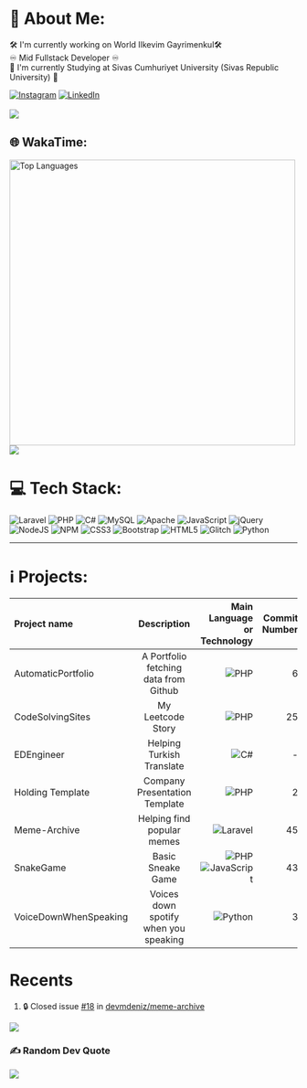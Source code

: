 # 💫 About Me:
🛠 I'm currently working on World Ilkevim Gayrimenkul🛠 <br>
♾ Mid Fullstack Developer ♾ <br>
🦉 I'm currently Studying at Sivas Cumhuriyet University (Sivas Republic University) 🦉 <br>

[![Instagram](https://img.shields.io/badge/Instagram-%23E4405F.svg?logo=Instagram&logoColor=white)](https://instagram.com/dev.mdeniz) [![LinkedIn](https://img.shields.io/badge/LinkedIn-%230077B5.svg?logo=linkedin&logoColor=white)](https://linkedin.com/in/mehmet-deniz-kumcu-081b00187) <br><br>
[![](https://visitcount.itsvg.in/api?id=devmdeniz&icon=7&color=1)](https://visitcount.itsvg.in)

## 🌐 WakaTime:
<img src="https://github-readme-stats.vercel.app/api/wakatime?username=devmdeniz&show_icons=true&locale=en&theme=transparent&include_all_commits=true&count_private=true&layout=compact&hide=other,roff,text,gdscript,Bash,GDScript3,ActionScript,ActionScript%203,Gitignore%20file,Apache%20Config,textmate,Git%20Config,Ezhil&langs_count=8" alt="Top Languages" width="500"><br><img src="https://wakatime.com/badge/user/a8d57a8c-a949-4681-8e53-8f13be475d02.svg">
# 💻 Tech Stack:
![Laravel](https://img.shields.io/badge/laravel-%23FF2D20.svg?style=for-the-badge&logo=laravel&logoColor=white) ![PHP](https://img.shields.io/badge/php-%23777BB4.svg?style=for-the-badge&logo=php&logoColor=white) ![C#](https://img.shields.io/badge/c%23-%23239120.svg?style=for-the-badge&logo=csharp&logoColor=white) ![MySQL](https://img.shields.io/badge/mysql-%2300f.svg?style=for-the-badge&logo=mysql&logoColor=white) ![Apache](https://img.shields.io/badge/apache-%23D42029.svg?style=for-the-badge&logo=apache&logoColor=white) ![JavaScript](https://img.shields.io/badge/javascript-%23323330.svg?style=for-the-badge&logo=javascript&logoColor=%23F7DF1E) ![jQuery](https://img.shields.io/badge/jquery-%230769AD.svg?style=for-the-badge&logo=jquery&logoColor=white) ![NodeJS](https://img.shields.io/badge/node.js-6DA55F?style=for-the-badge&logo=node.js&logoColor=white) ![NPM](https://img.shields.io/badge/NPM-%23000000.svg?style=for-the-badge&logo=npm&logoColor=white) ![CSS3](https://img.shields.io/badge/css3-%231572B6.svg?style=for-the-badge&logo=css3&logoColor=white) ![Bootstrap](https://img.shields.io/badge/bootstrap-%23563D7C.svg?style=for-the-badge&logo=bootstrap&logoColor=white) ![HTML5](https://img.shields.io/badge/html5-%23E34F26.svg?style=for-the-badge&logo=html5&logoColor=white)  ![Glitch](https://img.shields.io/badge/glitch-%233333FF.svg?style=for-the-badge&logo=glitch&logoColor=white)   ![Python](https://img.shields.io/badge/python-3670A0?style=for-the-badge&logo=python&logoColor=ffdd54)



---
# ℹ️ Projects:


| Project name      | Description | Main Language or Technology     | Commit Number | STATE | WHY
| :---        |    :----:   |          ---: |          ---: |          ---: |          ---: |
| AutomaticPortfolio | A Portfolio fetching data from Github | ![PHP](https://img.shields.io/badge/php-%23777BB4.svg?style=for-the-badge&logo=php&logoColor=white) | 6 | PUBLIC | -
| CodeSolvingSites | My Leetcode Story | ![PHP](https://img.shields.io/badge/php-%23777BB4.svg?style=for-the-badge&logo=php&logoColor=white) | 25 | PUBLIC | -
| EDEngineer | Helping Turkish Translate | ![C#](https://img.shields.io/badge/c%23-%23239120.svg?style=for-the-badge&logo=csharp&logoColor=white) | - | PUBLIC | -
| Holding Template | Company Presentation Template | ![PHP](https://img.shields.io/badge/php-%23777BB4.svg?style=for-the-badge&logo=php&logoColor=white) | 2 | PUBLIC | -
| Meme-Archive | Helping find popular memes | ![Laravel](https://img.shields.io/badge/laravel-%23FF2D20.svg?style=for-the-badge&logo=laravel&logoColor=white) | 45 | PUBLIC | -
| SnakeGame | Basic Sneake Game | ![PHP](https://img.shields.io/badge/php-%23777BB4.svg?style=for-the-badge&logo=php&logoColor=white) ![JavaScript](https://img.shields.io/badge/javascript-%23323330.svg?style=for-the-badge&logo=javascript&logoColor=%23F7DF1E) | 43 | PUBLIC | -
| VoiceDownWhenSpeaking | Voices down spotify when you speaking | ![Python](https://img.shields.io/badge/python-3670A0?style=for-the-badge&logo=python&logoColor=ffdd54) | 3 | PUBLIC | -


# Recents 
<!--START_SECTION:activity-->
1. 🔒 Closed issue [#18](https://github.com/devmdeniz/meme-archive/issues/18) in [devmdeniz/meme-archive](https://github.com/devmdeniz/meme-archive)
<!--END_SECTION:activity-->
![](https://github-contributor-stats.vercel.app/api?username=devmdeniz&limit=3&theme=transparent&combine_all_yearly_contributions=true)

### ✍️ Random Dev Quote

![](https://quotes-github-readme.vercel.app/api?type=horizontal&theme=radical)

